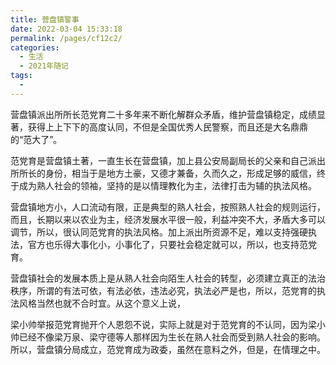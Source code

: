 ```yaml
---
title: 营盘镇警事
date: 2022-03-04 15:33:18
permalink: /pages/cf12c2/
categories:
  - 生活
  - 2021年随记
tags:
  - 
---
```

营盘镇派出所所长范党育二十多年来不断化解群众矛盾，维护营盘镇稳定，成绩显著，获得上上下下的高度认同，不但是全国优秀人民警察，而且还是大名鼎鼎的“范大了”。

范党育是营盘镇土著，一直生长在营盘镇，加上县公安局副局长的父亲和自己派出所所长的身份，相当于是地方土豪，又德才兼备，久而久之，形成足够的威信，终于成为熟人社会的领袖，坚持的是以情理教化为主，法律打击为辅的执法风格。

营盘镇地方小，人口流动有限，正是典型的熟人社会，按照熟人社会的规则运行，而且，长期以来以农业为主，经济发展水平很一般，利益冲突不大，矛盾大多可以调节，所以，很认同范党育的执法风格。加上派出所资源不足，难以支持强硬执法，官方也乐得大事化小，小事化了，只要社会稳定就可以，所以，也支持范党育。

营盘镇社会的发展本质上是从熟人社会向陌生人社会的转型，必须建立真正的法治秩序，所谓的有法可依，有法必依，违法必究，执法必严是也，所以，范党育的执法风格当然也就不合时宜。从这个意义上说，

梁小帅举报范党育抛开个人恩怨不说，实际上就是对于范党育的不认同，因为梁小帅已经不像梁万泉、梁守德等人那样因为生长在熟人社会而受到熟人社会的影响。所以，营盘镇分局成立，范党育成为政委，虽然在意料之外，但是，在情理之中。
